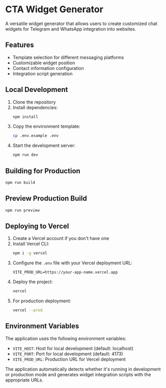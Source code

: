# CTA Widget Generator

A versatile widget generator that allows users to create customized chat widgets for Telegram and WhatsApp integration into websites.

## Features

- Template selection for different messaging platforms
- Customizable widget position
- Contact information configuration
- Integration script generation

## Local Development

1. Clone the repository
2. Install dependencies:
   ```bash
   npm install
   ```
3. Copy the environment template:
   ```bash
   cp .env.example .env
   ```
4. Start the development server:
   ```bash
   npm run dev
   ```

## Building for Production

```bash
npm run build
```

## Preview Production Build

```bash
npm run preview
```

## Deploying to Vercel

1. Create a Vercel account if you don't have one
2. Install Vercel CLI:
   ```bash
   npm i -g vercel
   ```
3. Configure the `.env` file with your Vercel deployment URL:
   ```
   VITE_PROD_URL=https://your-app-name.vercel.app
   ```
4. Deploy the project:
   ```bash
   vercel
   ```
5. For production deployment:
   ```bash
   vercel --prod
   ```

## Environment Variables

The application uses the following environment variables:

- `VITE_HOST`: Host for local development (default: localhost)
- `VITE_PORT`: Port for local development (default: 4173)
- `VITE_PROD_URL`: Production URL for Vercel deployment

The application automatically detects whether it's running in development or production mode and generates widget integration scripts with the appropriate URLs.